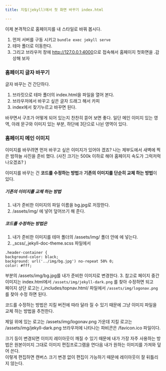 ```yaml
---
title: 지킬(jekyll)에서 첫 화면 바꾸기 index.html

---
```


이제 본격적으로 홈페이지를 내 스타일로 바꿔 봅시다.
 1. 먼저 서버를 구동 시키고 `bundle exec jekyll serve`   
 2. 테마 폴더로 이동한다.  
 3. 그리고 브라우저 창에 <http://127.0.0.1:4000>으로 접속해서 홈페이지 첫화면을 .감상해 보자

### 홈페이지 글자 바꾸기
글자 바꾸는 건 간단하다.
  1. 브라킷으로 테마 폴더의 index.html을 파일을 열어 본다.
  2. 브라우저에서 바꾸고 싶은 글자 드래그 해서 카피
  3. index에서 찾기누르고 바꾸면 된다.

바꾸면서 구조가 어떻게 되어 있는지 찬찬히 뜯어 보면 좋다.
일단 메인 이미지 있는 영역, 아래 문구와 이미지 있는 부분, 하단에 3단으로 나뉜 영역이 있다.


### 홈페이지 메인 이미지
이미지를 바꾸려면 먼저 바꾸고 싶은 이미지가 있어야 겠죠? 나는 제부도에서 새벽에 찍은 밤하늘 사진을 준비 했다. (사진 크기는 500k 이하로 해야 홈페이지 속도가 그럭저럭 나오겠죠? )

이미지를 바꾸는 건 **코드를 수정하는 방법**과 **기존의 이미지를 단순히 교체 하는 방법**이 있다.

##### 기존의 이미지를 교체 하는 방법
  1. 내가 준비한 이미지의 파일 이름을 bg.jpg로 저장한다.
  2. /assets/img/ 에 넣어 덮어쓰기 해 준다.

##### 코드를 수정하는 방법은
  1. 내가 준비한 이미지를 테마 폴더의 /assets/img/ 폴더 안에 에 넣는다.
  2. _scss/_jekyll-doc-theme.scss 파일에서
  ```
  .header-container {
  background-color: black;
  background: url('../img/bg.jpg') no-repeat 50% 0;
  color: #fff;
  ```
  부분의 /assets/img/bg.jpg를 내가 준비한 이미지로 변경한다.
  3. 참고로 페이지 중간 이미지는 index.html에서 `/assets/img/jekyll-dark.png` 를 찾아 수정하면 되고  
  페이지 상단 로고는 /_includes/topnav.html/ 파일에서 `/assets/img/logonav.png`를 찾아 수정 하면 된다.

코드를 수정하는 방법은 지킬 버전에 따라 달라 질 수 있기 때문에 그냥 이미지 파일을 교체 하는 방법을 추천한다.

제일 위에 있는 로고는 /assets/img/logonav.png
가운데 지킬 로고는 /assets/img/jekyll-dark.png
브라우저에 나타나는 파비콘은 /favicon.ico
파일이다.

크기 등이 변경되면 이미지 레이아웃이 깨질 수 있기 때문에 내가 가장 자주 사용하는 방법은 원본이미지 그대로 이미지 편집프로그램을 연다음 내가 원하는 이미지를 가져와 덮어 쓴다.  
이렇게 편집하면 캔버스 크기 변경 없이 편집이 가능하기 때문에 레이아웃이 잘 뒤틀리지 않는다.
